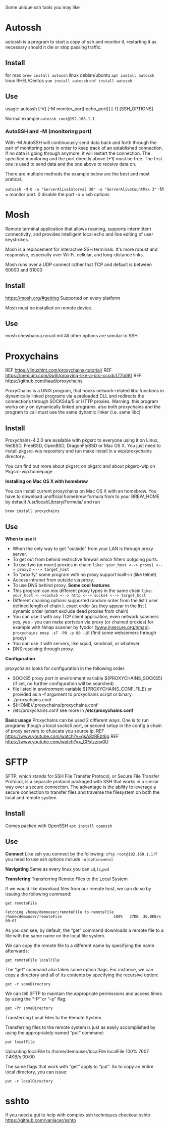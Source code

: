 Some unique ssh tools you may like

# Autossh
autossh is a program to start a copy of ssh and monitor it, restarting it as necessary should it die or stop passing traffic. 

## Install
for mac `brew install autossh`
linux debian/ubuntu `apt install autossh`
linux RHEL/Centos `yum install autossh` `dnf install autossh`

## Use

usage: autossh [-V] [-M monitor_port[:echo_port]] [-f] [SSH_OPTIONS]

Normal example `autossh root@192.168.1.1`

### AutoSSH and -M (monitoring port)
With -M AutoSSH will continuously send data back and forth through the pair of monitoring ports in order to keep track of an established connection. If no data is going through anymore, it will restart the connection. The specified monitoring and the port directly above (+1) must be free. The first one is used to send data and the one above to receive data on.

There are multiple methods the example below are the best and most pratical.

`autossh -M 0 -o "ServerAliveInterval 30" -o "ServerAliveCountMax 3"`
-M = monitor port. 0 disable the port
-o = ssh options

# Mosh
Remote terminal application that allows roaming, supports intermittent connectivity, and provides intelligent local echo and line editing of user keystrokes.

Mosh is a replacement for interactive SSH terminals. It's more robust and responsive, especially over Wi-Fi, cellular, and long-distance links.

Mosh runs over a UDP connect rather that TCP and default is between 60000 and 61000
## Install
https://mosh.org/#getting
Supported on every platform

Mosh must be installed on remote device.

## Use
mosh chewbacca.norad.mil
All other options are simular to SSH

# Proxychains
REF https://linuxhint.com/proxychains-tutorial/
REF https://medium.com/swlh/proxying-like-a-pro-cccdc177b081
REF https://github.com/haad/proxychains

ProxyChains is a UNIX program, that hooks network-related libc functions in dynamically linked programs via a preloaded DLL and redirects the connections through SOCKS4a/5 or HTTP proxies.
Warning: this program works only on dynamically linked programs. also both proxychains and the program to call must use the same dynamic linker (i.e. same libc) 

## Install
Proxychains-4.2.0 are available with pkgsrc to everyone using it on Linux, NetBSD, FreeBSD, OpenBSD, DragonFlyBSD or Mac OS X. You just need to install pkgsrc-wip repository and run make install in a wip/proxychains directory.

You can find out more about pkgsrc on pkgsrc and about pkgsrc-wip on Pkgsrc-wip homepage

**Installing on Mac OS X with homebrew**

You can install current proxychains on Mac OS X with an homebrew. You have to download unofficial homebrew formula from to your BREW_HOME by default /usr/local/Library/Formula/ and run

`brew install proxychains`

## Use
**When to use it**
- When the only way to get "outside" from your LAN is through proxy server.
- To get out from behind restrictive firewall which filters outgoing ports.
- To use two (or more) proxies in chain:
   `like: your_host <--> proxy1 <--> proxy2 <--> target_host`
- To "proxify" some program with no proxy support built-in (like telnet)
- Access intranet from outside via proxy.
- To use DNS behind proxy.
**Some cool features**
- This program can mix different proxy types in the same chain
  `like: your_host <-->socks5 <--> http <--> socks4 <--> target_host`
- Different chaining options supported random order from the list ( user defined length of chain ). exact order (as they appear in the list ) dynamic order (smart exclude dead proxies from chain)
- You can use it with any TCP client application, even network scanners yes, yes - you can make portscan via proxy (or chained proxies) for example with Nmap scanner by fyodor (www.insecure.org/nmap).
  `proxychains nmap -sT -PO -p 80 -iR`  (find some webservers through proxy)
- You can use it with servers, like squid, sendmail, or whatever.
- DNS resolving through proxy.

**Configuration**

proxychains looks for configuration in the following order:
- SOCKS5 proxy port in environment variable ${PROXYCHAINS_SOCKS5} (if set, no further configuration will be searched)
- file listed in environment variable ${PROXYCHAINS_CONF_FILE} or provided as a -f argument to proxychains script or binary.
- ./proxychains.conf
- $(HOME)/.proxychains/proxychains.conf
- /etc/proxychains.conf
see more in **/etc/proxychains.conf**

**Basic usage**
Proxychains can be used 2 different ways. One is to run programs though a local socks5 port, or second setup in the config a chain of proxy servers to ofuscate you source ip.
REF https://www.youtube.com/watch?v=qsA8zREbt6g
REF https://www.youtube.com/watch?v=_CPxlzznv0U

# SFTP
SFTP, which stands for SSH File Transfer Protocol, or Secure File Transfer Protocol, is a separate protocol packaged with SSH that works in a similar way over a secure connection. The advantage is the ability to leverage a secure connection to transfer files and traverse the filesystem on both the local and remote system.

## Install 
Comes packed with OpenSSH
`apt install openssh`

## Use

**Connect**
Like ssh you connect by the following:
`sftp root@192.168.1.1`
if you need to use ssh options include `-o[option=env]`

**Navigating**
Same as every linux you can `cd`,`ls`,`pwd`

**Transfering**
Transferring Remote Files to the Local System

If we would like download files from our remote host, we can do so by issuing the following command:

`get remoteFile`
```
Fetching /home/demouser/remoteFile to remoteFile
/home/demouser/remoteFile                       100%   37KB  36.8KB/s   00:01
```
As you can see, by default, the “get” command downloads a remote file to a file with the same name on the local file system.

We can copy the remote file to a different name by specifying the name afterwards:

`get remoteFile localFile`

The “get” command also takes some option flags. For instance, we can copy a directory and all of its contents by specifying the recursive option:

`get -r someDirectory`

We can tell SFTP to maintain the appropriate permissions and access times by using the “-P” or “-p” flag:

`get -Pr someDirectory`

Transferring Local Files to the Remote System

Transferring files to the remote system is just as easily accomplished by using the appropriately named “put” command:

`put localFile`

Uploading localFile to /home/demouser/localFile
localFile                                     100% 7607     7.4KB/s   00:00

The same flags that work with “get” apply to “put”. So to copy an entire local directory, you can issue:

`put -r localDirectory`


# sshto

If you need a gui to help with complex ssh techniques checkout sshto https://github.com/vaniacer/sshto


